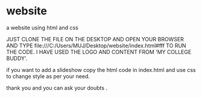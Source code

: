 # website
a website using html and css

JUST CLONE THE FILE ON THE DESKTOP AND OPEN YOUR BROWSER AND TYPE file:///C:/Users/MUJ/Desktop/website/index.html#fff
TO RUN THE CODE.
I HAVE USED THE LOGO AND CONTENT FROM  'MY COLLEGE BUDDY'.

if you want to add a slideshow copy the html code in index.html
and use css to change style as per your need.

thank you and you can ask your doubts .
